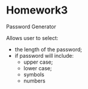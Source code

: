 # Homework3
Password Generator

Allows user to select:
- the length of the password;
- if password will include:
   - upper case;
   - lower case;
   - symbols
   - numbers
